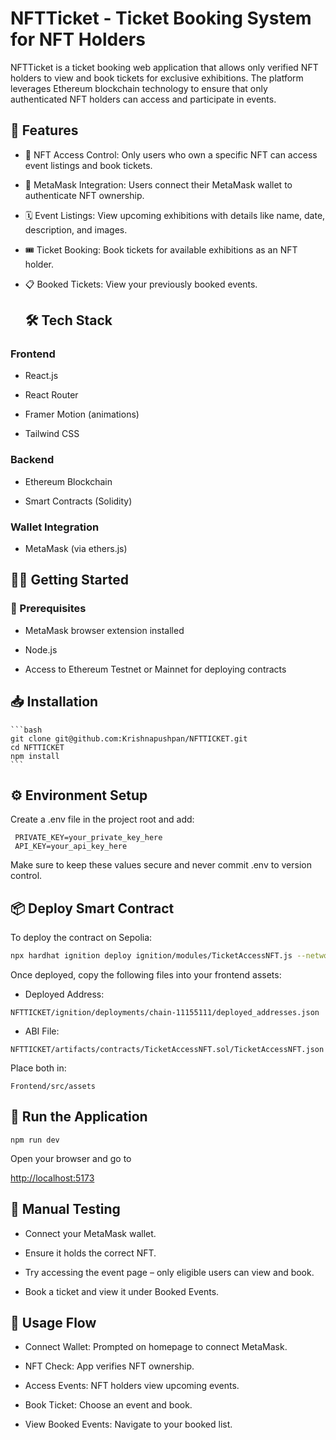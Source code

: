 # NFTTicket - Ticket Booking System for NFT Holders

NFTTicket is a ticket booking web application that allows only verified NFT holders to view and book tickets for exclusive exhibitions. The platform leverages Ethereum blockchain technology to ensure that only authenticated NFT holders can access and participate in events.

## 🚀 Features

- 🔐 NFT Access Control: Only users who own a specific NFT can access event listings and book tickets.
  
- 🦊 MetaMask Integration: Users connect their MetaMask wallet to authenticate NFT ownership.
  
- 🗓️ Event Listings: View upcoming exhibitions with details like name, date, description, and images.
  
- 🎟️ Ticket Booking: Book tickets for available exhibitions as an NFT holder.
  
- 📋 Booked Tickets: View your previously booked events.

  ## 🛠 Tech Stack
  
 ### Frontend
 
  - React.js

  - React Router

  - Framer Motion (animations)

  - Tailwind CSS

### Backend

  - Ethereum Blockchain

  - Smart Contracts (Solidity)

### Wallet Integration

  - MetaMask (via ethers.js)

## 🧑‍💻 Getting Started

### 🔧 Prerequisites

  - MetaMask browser extension installed

  - Node.js 

  - Access to Ethereum Testnet or Mainnet for deploying contracts

## 📥 Installation
    ```bash
    git clone git@github.com:Krishnapushpan/NFTTICKET.git
    cd NFTTICKET
    npm install
    ```
## ⚙️ Environment Setup

  Create a .env file in the project root and add:
  
 ``` env
  PRIVATE_KEY=your_private_key_here
  API_KEY=your_api_key_here
  ```
  Make sure to keep these values secure and never commit .env to version control.

  ## 📦 Deploy Smart Contract

  To deploy the contract on Sepolia:
  ```bash
  npx hardhat ignition deploy ignition/modules/TicketAccessNFT.js --network sepolia
  ```
  Once deployed, copy the following files into your frontend assets:

  - Deployed Address:
  ```
  NFTTICKET/ignition/deployments/chain-11155111/deployed_addresses.json
  ```
  - ABI File:
   ```
  NFTTICKET/artifacts/contracts/TicketAccessNFT.sol/TicketAccessNFT.json
  ```
  Place both in:
  ```
  Frontend/src/assets
  ```
## 🔄 Run the Application

  ```
  npm run dev
  ```
Open your browser and go to

[http://localhost:5173](http://localhost:5173)

## 🧪 Manual Testing

 - Connect your MetaMask wallet.

 - Ensure it holds the correct NFT.

 - Try accessing the event page – only eligible users can view and book.

 - Book a ticket and view it under Booked Events.

## 📌 Usage Flow

 - Connect Wallet: Prompted on homepage to connect MetaMask.

 - NFT Check: App verifies NFT ownership.

 - Access Events: NFT holders view upcoming events.

 - Book Ticket: Choose an event and book.

 - View Booked Events: Navigate to your booked list.




  
